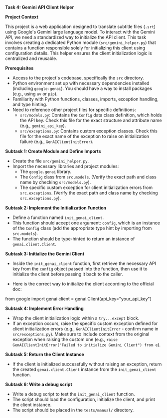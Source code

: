 **Task 4: Gemini API Client Helper**

**Project Context**

This project is a web application designed to translate subtitle files (`.srt`) using Google's Gemini large language model. To interact with the Gemini API, we need a standardized way to initialize the API client. This task involves creating a dedicated Python module (`src/gemini_helper.py`) that contains a function responsible solely for initializing this client using configuration details. This helper ensures the client initialization logic is centralized and reusable.

**Prerequisites**

*   Access to the project's codebase, specifically the `src` directory.
*   Python environment set up with necessary dependencies installed (including `google-genai`). You should have a way to install packages (e.g., using `uv` or `pip`).
*   Familiarity with Python functions, classes, imports, exception handling, and type hinting.
*   Need to reference other project files for specific definitions:
    *   `src/models.py`: Contains the `Config` data class definition, which holds the API key. Check this file for the exact structure and attribute name (e.g., `gemini_api_key`).
    *   `src/exceptions.py`: Contains custom exception classes. Check this file for the exact name of the exception to raise on initialization failure (e.g., `GenAIClientInitError`).

**Subtask 1: Create Module and Define Imports**

*   Create the file `src/gemini_helper.py`.
*   Import the necessary libraries and project modules:
    *   The `google.genai` library.
    *   The `Config` class from `src.models`. (Verify the exact path and class name by checking `src/models.py`).
    *   The specific custom exception for client initialization errors from `src.exceptions`. (Verify the exact path and class name by checking `src.exceptions.py`).

**Subtask 2: Implement the Initialization Function**

*   Define a function named `init_genai_client`.
*   This function should accept one argument: `config`, which is an instance of the `Config` class (add the appropriate type hint by importing from `src.models`).
*   The function should be type-hinted to return an instance of `genai.client.Client`.

**Subtask 3: Initialize the Gemini Client**

*   Inside the `init_genai_client` function, first retrieve the necessary API key from the `config` object passed into the function, then use it to initialize the client before passing it back to the caller.

*   Here is the correct way to initialize the client according to the official doc:

from google import genai
client = genai.Client(api_key="your_api_key")

**Subtask 4: Implement Error Handling**

*   Wrap the client initialization logic within a `try...except` block.
*   If an exception occurs, raise the specific custom exception defined for client initialization errors (e.g., `GenAIClientInitError` - confirm name in `src/exceptions.py`). Make sure to include context from the original exception when raising the custom one (e.g., `raise GenAIClientInitError("Failed to initialize Gemini Client") from e`).

**Subtask 5: Return the Client Instance**

*   If the client is initialized successfully without raising an exception, return the created `genai.client.Client` instance from the `init_genai_client` function.

**Subtask 6: Write a debug script**

*   Write a debug script to test the `init_genai_client` function.
*   The script should load the configuration, initialize the client, and print the client instance.
*   The script should be placed in the `tests/manual/` directory.
